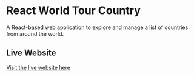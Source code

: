 # React World Tour Country

A React-based web application to explore and manage a list of countries from around the world.

## Live Website
[Visit the live website here](https://react-world-tour-country.surge.sh/)

